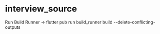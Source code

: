 # interview_source

Run Build Runner
 -> flutter pub run build_runner build --delete-conflicting-outputs

